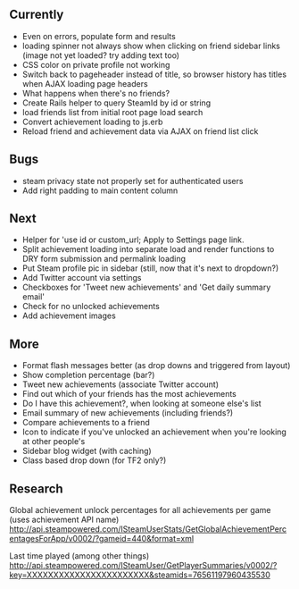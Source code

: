 Currently
---------
* Even on errors, populate form and results
* loading spinner not always show when clicking on friend sidebar links (image not yet loaded? try adding text too)
* CSS color on private profile not working
* Switch back to pageheader instead of title, so browser history has titles when AJAX loading page headers
* What happens when there's no friends?
* Create Rails helper to query SteamId by id or string
* load friends list from initial root page load search
* Convert achievement loading to js.erb
* Reload friend and achievement data via AJAX on friend list click

Bugs
----
* steam privacy state not properly set for authenticated users
* Add right padding to main content column

Next
----
* Helper for 'use id or custom_url; Apply to Settings page link.
* Split achievement loading into separate load and render functions to DRY form submission and permalink loading
* Put Steam profile pic in sidebar (still, now that it's next to dropdown?)
* Add Twitter account via settings
* Checkboxes for 'Tweet new achievements' and 'Get daily summary email'
* Check for no unlocked achievements
* Add achievement images

More
----
* Format flash messages better (as drop downs and triggered from layout)
* Show completion percentage (bar?)
* Tweet new achievements (associate Twitter account)
* Find out which of your friends has the most achievements
* Do I have this achievement?, when looking at someone else's list
* Email summary of new achievements (including friends?)
* Compare achievements to a friend
* Icon to indicate if you've unlocked an achievement when you're looking at other people's
* Sidebar blog widget (with caching)
* Class based drop down (for TF2 only?)

Research
--------

Global achievement unlock percentages for all achievements per game (uses achievement API name)
http://api.steampowered.com/ISteamUserStats/GetGlobalAchievementPercentagesForApp/v0002/?gameid=440&format=xml

Last time played (among other things)
http://api.steampowered.com/ISteamUser/GetPlayerSummaries/v0002/?key=XXXXXXXXXXXXXXXXXXXXXXX&steamids=76561197960435530
